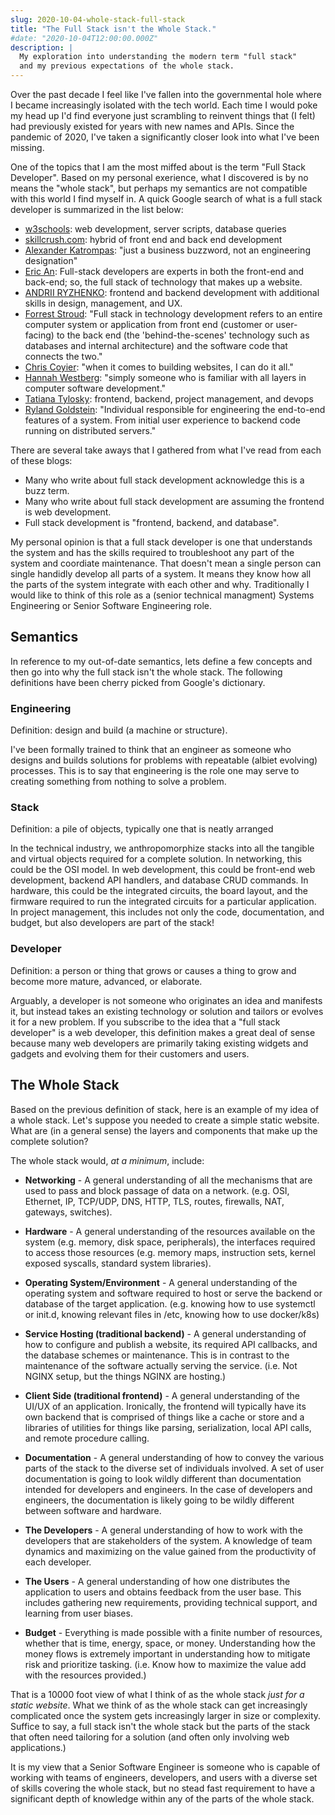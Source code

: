 ```yaml
---
slug: 2020-10-04-whole-stack-full-stack
title: "The Full Stack isn't the Whole Stack."
#date: "2020-10-04T12:00:00.000Z"
description: |
  My exploration into understanding the modern term "full stack"
  and my previous expectations of the whole stack.
---
```


Over the past decade I feel like I've fallen into the governmental hole where I became increasingly isolated with the tech world. Each time I would poke my head up I'd find everyone just scrambling to reinvent things that (I felt) had previously existed for years with new names and APIs. Since the pandemic of 2020, I've taken a significantly closer look into what I've been missing.

<!--truncate-->

One of the topics that I am the most miffed about is the term "Full Stack Developer". Based on my personal exerience, what I discovered is by no means the "whole stack", but perhaps my semantics are not compatible with this world I find myself in. A quick Google search of what is a full stack developer is summarized in the list below:

- [w3schools](https://www.w3schools.com/whatis/whatis_fullstack.asp): web development, server scripts, database queries
- [skillcrush.com](https://skillcrush.com/blog/front-end-back-end-full-stack/): hybrid of front end and back end development
- [Alexander Katrompas](https://medium.com/@alexkatrompas/the-hard-truth-about-the-full-stack-developer-myths-and-lies-945ffadeeb8c): "just a business buzzword, not an engineering designation"
- [Eric An](https://careerfoundry.com/en/blog/web-development/what-is-a-full-stack-web-developer/): Full-stack developers are experts in both the front-end and back-end; so, the full stack of technology that makes up a website.
- [ANDRII RYZHENKO](https://ncube.com/blog/full-stack-developer-vs-mean-stack-developer): frontend and backend development with additional skills in design, management, and UX.
- [Forrest Stroud](https://www.webopedia.com/TERM/F/full-stack.html): "Full stack in technology development refers to an entire computer system or application from front end (customer or user-facing) to the back end (the 'behind-the-scenes' technology such as databases and internal architecture) and the software code that connects the two."
- [Chris Coyier](https://css-tricks.com/what-does-it-mean-to-be-full-stack/): "when it comes to building websites, I can do it all."
- [Hannah Westberg](https://codeup.com/what-is-a-full-stack-developer/#): "simply someone who is familiar with all layers in computer software development."
- [Tatiana Tylosky](https://www.thinkful.com/blog/what-is-a-full-stack-developer-2/): frontend, backend, project management, and devops
- [Ryland Goldstein](https://stackoverflow.blog/2019/10/17/imho-the-mythical-fullstack-engineer/): "Individual responsible for engineering the end-to-end features of a system. From initial user experience to backend code running on distributed servers."

There are several take aways that I gathered from what I've read from each of these blogs:

- Many who write about full stack development acknowledge this is a buzz term.
- Many who write about full stack development are assuming the frontend is web development.
- Full stack development is "frontend, backend, and database".

My personal opinion is that a full stack developer is one that understands the system and has the skills required to troubleshoot any part of the system and coordiate maintenance. That doesn't mean a single person can single handidly develop all parts of a system. It means they know how all the parts of the system integrate with each other and why. Traditionally I would like to think of this role as a (senior technical managment) Systems Engineering or Senior Software Engineering role.

## Semantics

In reference to my out-of-date semantics, lets define a few concepts and then go into why the full stack isn't the whole stack. The following definitions have been cherry picked from Google's dictionary.

### Engineering

Definition: design and build (a machine or structure).

I've been formally trained to think that an engineer as someone who designs and builds solutions for problems with repeatable (albiet evolving) processes. This is to say that engineering is the
role one may serve to creating something from nothing to solve a problem.

### Stack

Definition: a pile of objects, typically one that is neatly arranged

In the technical industry, we anthropomorphize stacks into all the tangible and virtual objects required for a complete solution. In networking, this could be the OSI model. In web development, this could be front-end web development, backend API handlers, and database CRUD commands. In hardware, this could be the integrated circuits, the board layout, and the firmware required to run the integrated circuits for a particular application. In project management, this includes not only the code, documentation, and budget, but also developers are part of the stack!

### Developer

Definition: a person or thing that grows or causes a thing to grow and become more mature, advanced, or elaborate.

Arguably, a developer is not someone who originates an idea and manifests it, but instead takes an existing technology or solution and tailors or evolves it for a new problem. If you subscribe to the idea that a "full stack developer" is a web developer, this definition makes a great deal of sense because many web developers are primarily taking existing widgets and gadgets and evolving them for their customers and users.

## The Whole Stack

Based on the previous definition of stack, here is an example of my idea of a whole stack. Let's suppose you needed to create a simple static website. What are (in a general sense) the layers and components that make up the complete solution?

The whole stack would, _at a minimum_, include:

- **Networking** - A general understanding of all the mechanisms that are used to pass and block passage of data on a network. (e.g. OSI, Ethernet, IP, TCP/UDP, DNS, HTTP, TLS, routes, firewalls, NAT, gateways, switches).

- **Hardware** - A general understanding of the resources available on the system (e.g. memory, disk space, peripherals), the interfaces required to access those resources (e.g. memory maps, instruction sets, kernel exposed syscalls, standard system libraries).

- **Operating System/Environment** - A general understanding of the operating system and software required to host or serve the backend or database of the target application. (e.g. knowing how to use systemctl or init.d, knowing relevant files in /etc, knowing how to use docker/k8s)

- **Service Hosting (traditional backend)** - A general understanding of how to configure and publish a website, its required API callbacks, and the database schemes or maintenance. This is in contrast to the maintenance of the software actually serving the service. (i.e. Not NGINX setup, but the things NGINX are hosting.)

- **Client Side (traditional frontend)** - A general understanding of the UI/UX of an application. Ironically, the frontend will typically have its own backend that is comprised of things like a cache or store and a libraries of utilities for things like parsing, serialization, local API calls, and remote procedure calling.

- **Documentation** - A general understanding of how to convey the various parts of the stack to the diverse set of individuals involved. A set of user documentation is going to look wildly different than documentation intended for developers and engineers. In the case of developers and engineers, the documentation is likely going to be wildly different between software and hardware.

- **The Developers** - A general understanding of how to work with the developers that are stakeholders of the system. A knowledge of team dynamics and maximizing on the value gained from the productivity of each developer.

- **The Users** - A general understanding of how one distributes the application to users and obtains feedback from the user base. This includes gathering new requirements, providing technical support, and learning from user biases.

- **Budget** - Everything is made possible with a finite number of resources, whether that is time, energy, space, or money. Understanding how the money flows is extremely important in understanding how to mitigate risk and prioritize tasking. (i.e. Know how to maximize the value add with the resources provided.)

That is a 10000 foot view of what I think of as the whole stack _just for a static website_. What we think of as the whole stack can get increasingly complicated once the system gets increasingly larger in size or complexity. Suffice to say, a full stack isn't the whole stack but the parts of the stack that often need tailoring for a solution (and often only involving web applications.)

It is my view that a Senior Software Engineer is someone who is capable of working with teams of engineers, developers, and users with a diverse set of skills covering the whole stack, but no stead fast requirement to have a significant depth of knowledge within any of the parts of the whole stack.

